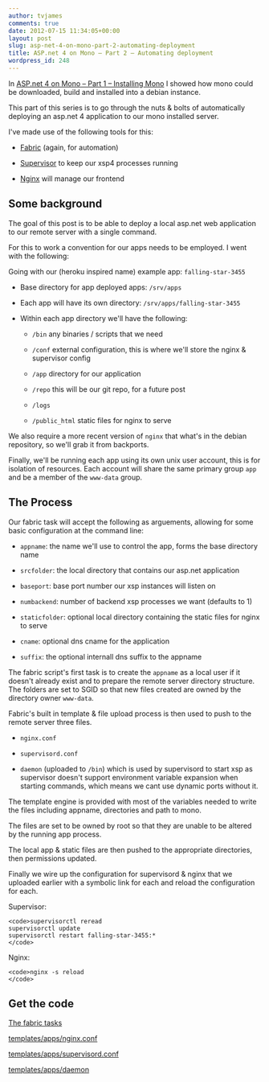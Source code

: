 ```yaml
---
author: tvjames
comments: true
date: 2012-07-15 11:34:05+00:00
layout: post
slug: asp-net-4-on-mono-part-2-automating-deployment
title: ASP.net 4 on Mono – Part 2 – Automating deployment
wordpress_id: 248
---
```


In [ASP.net 4 on Mono – Part 1 – Installing Mono](http://www.thomasvjames.com/2012/07/asp-net-4-on-mono-part-1-installing-mono/) I showed how mono could be downloaded, build and installed into a debian instance.

This part of this series is to go through the nuts & bolts of automatically deploying an asp.net 4 application to our mono installed server.

I've made use of the following tools for this:





  * [Fabric](http://fabfile.org) (again, for automation)


  * [Supervisor](http://supervisord.org/) to keep our xsp4 processes running 


  * [Nginx](http://nginx.org/) will manage our frontend





## Some background



The goal of this post is to be able to deploy a local asp.net web application to our remote server with a single command.

For this to work a convention for our apps needs to be employed. I went with the following:

Going with our (heroku inspired name) example app: `falling-star-3455`





  * Base directory for app deployed apps: `/srv/apps`


  * Each app will have its own directory: `/srv/apps/falling-star-3455`


  * Within each app directory we'll have the following:



    * `/bin` any binaries / scripts that we need


    * `/conf` external configuration, this is where we'll store the nginx & supervisor config


    * `/app` directory for our application


    * `/repo` this will be our git repo, for a future post


    * `/logs`


    * `/public_html` static files for nginx to serve





We also require a more recent version of `nginx` that what's in the debian repository, so we'll grab it from backports.

Finally, we'll be running each app using its own unix user account, this is for isolation of resources. Each account will share the same primary group `app` and be a member of the `www-data` group.



## The Process



Our fabric task will accept the following as arguements, allowing for some basic configuration at the command line:





  * `appname`: the name we'll use to control the app, forms the base directory name 


  * `srcfolder`: the local directory that contains our asp.net application


  * `baseport`: base port number our xsp instances will listen on


  * `numbackend`: number of backend xsp processes we want (defaults to 1)


  * `staticfolder`: optional local directory containing the static files for nginx to serve


  * `cname`: optional dns cname for the application


  * `suffix`:  the optional internall dns suffix to the appname



The fabric script's first task is to create the `appname` as a local user if it doesn't already exist and to prepare the remote server directory structure. The folders are set to SGID so that new files created are owned by the directory owner `www-data`.

Fabric's built in template & file upload process is then used to push to the remote server three files.





  * `nginx.conf`


  * `supervisord.conf`


  * `daemon` (uploaded to `/bin`) which is used by supervisord to start xsp as supervisor doesn't support environment variable expansion when starting commands, which means we cant use dynamic ports without it. 



The template engine is provided with most of the variables needed to write the files including appname, directories and path to mono.

The files are set to be owned by root so that they are unable to be altered by the running app process.

The local app & static files are then pushed to the appropriate directories, then permissions updated.

Finally we wire up the configuration for supervisord & nginx that we uploaded earlier with a symbolic link for each and reload the configuration for each.

Supervisor:


    
    <code>supervisorctl reread
    supervisorctl update
    supervisorctl restart falling-star-3455:*
    </code>



Nginx:


    
    <code>nginx -s reload
    </code>





## Get the code



[The fabric tasks](https://gist.github.com/3116218)

[templates/apps/nginx.conf](https://gist.github.com/3116339)

[templates/apps/supervisord.conf](https://gist.github.com/3116342)

[templates/apps/daemon](https://gist.github.com/3116345)

